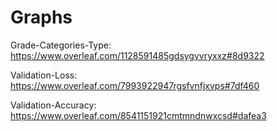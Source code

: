 # Graphs

Grade-Categories-Type: https://www.overleaf.com/1128591485gdsygvvryxxz#8d9322

Validation-Loss: https://www.overleaf.com/7993922947rgsfvnfjxvps#7df460

Validation-Accuracy: https://www.overleaf.com/8541151921cmtmndnwxcsd#dafea3
